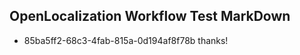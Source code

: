 ## OpenLocalization Workflow Test MarkDown
* 85ba5ff2-68c3-4fab-815a-0d194af8f78b thanks!

<!--HONumber=Aug16_HO3-->


